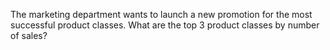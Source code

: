 The marketing department wants to launch a new promotion for the most successful product classes. 
What are the top 3 product classes by number of sales?